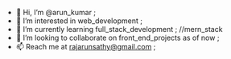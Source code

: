 - 👋 Hi, I’m @arun_kumar ;
- 👀 I’m interested in web_development ;
- 🌱 I’m currently learning full_stack_development ; //mern_stack
- 💞️ I’m looking to collaborate on front_end_projects as of now ;
- 📫 Reach me at rajarunsathy@gmail.com ;

<!---
arunn911/arunn911 is a ✨ special ✨ repository because its `README.md` (this file) appears on your GitHub profile.
You can click the Preview link to take a look at your changes.
--->
